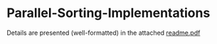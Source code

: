 # Parallel-Sorting-Implementations

Details are presented (well-formatted) in the attached [readme.pdf]("/readme.pdf")
